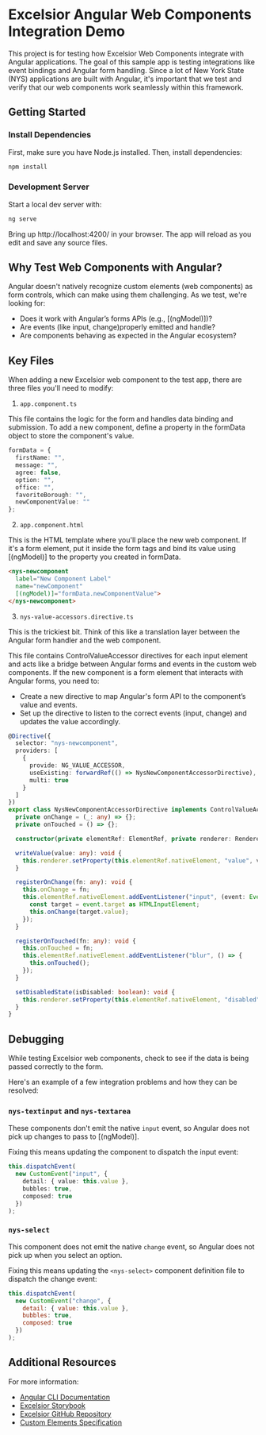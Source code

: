 # Excelsior Angular Web Components Integration Demo

This project is for testing how Excelsior Web Components integrate with Angular applications. The goal of this sample app is testing integrations like event bindings and Angular form handling. Since a lot of New York State (NYS) applications are built with Angular, it's important that we test and verify that our web components work seamlessly within this framework. 

## Getting Started

### Install Dependencies

First, make sure you have Node.js installed. Then, install dependencies:

``` bash
npm install
```

### Development Server

Start a local dev server with:

``` bash
ng serve
```

Bring up http://localhost:4200/ in your browser. The app will reload as you edit and save any source files.

## Why Test Web Components with Angular?

Angular doesn't natively recognize custom elements (web components) as form controls, which can make using them challenging. As we test, we're looking for:

- Does it work with Angular’s forms APIs (e.g., [(ngModel)])?
- Are events (like input, change)properly emitted and handle?
- Are components behaving as expected in the Angular ecosystem?

## Key Files 

When adding a new Excelsior web component to the test app, there are three files you'll need to modify:

1. `app.component.ts`

This file contains the logic for the form and handles data binding and submission. To add a new component, define a property in the formData object to store the component's value.

``` typescript
formData = {
  firstName: "",
  message: "",
  agree: false,
  option: "",
  office: "",
  favoriteBorough: "",
  newComponentValue: ""
};
```

2. `app.component.html`

This is the HTML template where you'll place the new web component. If it's a form element, put it inside the form tags and bind its value using [(ngModel)] to the property you created in formData.

``` html
<nys-newcomponent
  label="New Component Label"
  name="newComponent"
  [(ngModel)]="formData.newComponentValue">
</nys-newcomponent>
```

3. `nys-value-accessors.directive.ts`

This is the trickiest bit. Think of this like a translation layer between the Angular form handler and the web component.

This file contains ControlValueAccessor directives for each input element and acts like a bridge between Angular forms and events in the custom web components. If the new component is a form element that interacts with Angular forms, you need to:

- Create a new directive to map Angular's form API to the component’s value and events.
- Set up the directive to listen to the correct events (input, change) and updates the value accordingly.

``` typescript
@Directive({
  selector: "nys-newcomponent",
  providers: [
    {
      provide: NG_VALUE_ACCESSOR,
      useExisting: forwardRef(() => NysNewComponentAccessorDirective),
      multi: true
    }
  ]
})
export class NysNewComponentAccessorDirective implements ControlValueAccessor {
  private onChange = (_: any) => {};
  private onTouched = () => {};

  constructor(private elementRef: ElementRef, private renderer: Renderer2) {}

  writeValue(value: any): void {
    this.renderer.setProperty(this.elementRef.nativeElement, "value", value);
  }

  registerOnChange(fn: any): void {
    this.onChange = fn;
    this.elementRef.nativeElement.addEventListener("input", (event: Event) => {
      const target = event.target as HTMLInputElement;
      this.onChange(target.value);
    });
  }

  registerOnTouched(fn: any): void {
    this.onTouched = fn;
    this.elementRef.nativeElement.addEventListener("blur", () => {
      this.onTouched();
    });
  }

  setDisabledState(isDisabled: boolean): void {
    this.renderer.setProperty(this.elementRef.nativeElement, "disabled", isDisabled);
  }
}
```

## Debugging

While testing Excelsior web components, check to see if the data is being passed correctly to the form.

Here's an example of a few integration problems and how they can be resolved:

### `nys-textinput` and `nys-textarea`

These components don't emit the native `input` event, so Angular does not pick up changes to pass to [(ngModel)].

Fixing this means updating the component to dispatch the input event:

``` typescript
this.dispatchEvent(
  new CustomEvent("input", {
    detail: { value: this.value },
    bubbles: true,
    composed: true
  })
);
```

### `nys-select`

This component does not emit the native `change` event, so Angular does not pick up when you select an option.

Fixing this means updating the `<nys-select>` component definition file to dispatch the change event:

``` javascript
this.dispatchEvent(
  new CustomEvent("change", {
    detail: { value: this.value },
    bubbles: true,
    composed: true
  })
);
```

## Additional Resources

For more information:

- [Angular CLI Documentation](https://angular.dev/tools/cli)
- [Excelsior Storybook](https://its-hcd.github.io/excelsior/?path=/docs/about--docs)
- [Excelsior GitHub Repository](https://its-hcd.github.com/excelsior)
- [Custom Elements Specification](https://developer.mozilla.org/en-US/docs/Web/Web_Components/Using_custom_elements)
